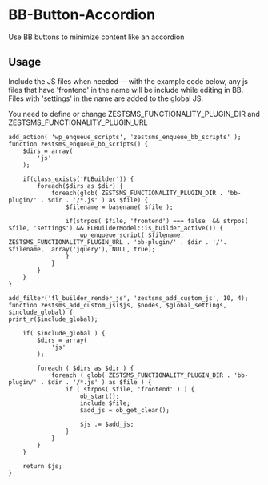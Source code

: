 # BB-Button-Accordion
Use BB buttons to minimize content like an accordion

## Usage
Include the JS files when needed -- with the example code below, any js files that have 'frontend' in the name will be include while editing in BB. Files with 'settings' in the name are added to the global JS.

You need to define or change ZESTSMS_FUNCTIONALITY_PLUGIN_DIR and ZESTSMS_FUNCTIONALITY_PLUGIN_URL
```
add_action( 'wp_enqueue_scripts', 'zestsms_enqueue_bb_scripts' );
function zestsms_enqueue_bb_scripts() {
	$dirs = array(
		'js'
	);

	if(class_exists('FLBuilder')) {
		foreach($dirs as $dir) {
			foreach(glob( ZESTSMS_FUNCTIONALITY_PLUGIN_DIR . 'bb-plugin/' . $dir . '/*.js' ) as $file) {
				$filename = basename( $file );

				if(strpos( $file, 'frontend') === false  && strpos( $file, 'settings') && FLBuilderModel::is_builder_active()) {
					wp_enqueue_script( $filename, ZESTSMS_FUNCTIONALITY_PLUGIN_URL . 'bb-plugin/' . $dir . '/'. $filename,  array('jquery'), NULL, true);
				}
			}
		}
	}
}

add_filter('fl_builder_render_js', 'zestsms_add_custom_js', 10, 4);
function zestsms_add_custom_js($js, $nodes, $global_settings, $include_global) {
print_r($include_global);

	if( $include_global ) {
		$dirs = array(
			'js'
		);

		foreach ( $dirs as $dir ) {
			foreach ( glob( ZESTSMS_FUNCTIONALITY_PLUGIN_DIR . 'bb-plugin/' . $dir . '/*.js' ) as $file ) {
				if ( strpos( $file, 'frontend' ) ) {
					ob_start();
					include $file;
					$add_js = ob_get_clean();

					$js .= $add_js;
				}
			}
		}
	}

	return $js;
}
```